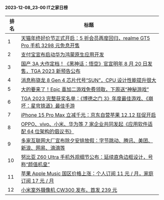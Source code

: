 #### 2023-12-08_23-00  IT之家日榜

| 排名 | 标题|
| --- | ---|
| 1 | [天猫年终好价节正式开启：5 折会员再度回归，realme GT5 Pro 手机 3298 元免息开售](https://www.ithome.com/0/737/793.htm) |
| 2 | [支付宝宣布启动华为鸿蒙原生应用开发](https://www.ithome.com/0/737/830.htm) |
| 3 | [国产 3A 大作定档！《黑神话：悟空》官宣明年 8 月 20 日发售，TGA 2023 新预告公布](https://www.ithome.com/0/737/847.htm) |
| 4 | [消息称骁龙 8 Gen 4 芯片代号“SUN”，CPU 设计性能提升很大](https://www.ithome.com/0/737/966.htm) |
| 5 | [大的要来了！Epic 喜加二游戏免费领取，下周送“神秘游戏”](https://www.ithome.com/0/737/794.htm) |
| 6 | [TGA 2023 完整获奖名单：《博德之门 3》年度最佳游戏、《崩坏：星穹铁道》最佳手游](https://www.ithome.com/0/737/889.htm) |
| 7 | [iPhone 15 Pro Max 立减千元：京东自营苹果 12.12 狂促开启](https://www.ithome.com/0/738/013.htm) |
| 8 | [OPPO、vivo、小米、华为等 7 家企业共同发起《应用软件适配 64 位架构的倡议书》](https://www.ithome.com/0/737/804.htm) |
| 9 | [多家互联网大厂宣布除夕安排放假：字节跳动、腾讯、美团、新浪、网易、滴滴等](https://www.ithome.com/0/737/938.htm) |
| 10 | [努比亚 Z60 Ultra 手机外观细节公布：延续直角边框设计，号称“颜值机皇”](https://www.ithome.com/0/737/851.htm) |
| 11 | [苹果 Apple Music 国区价格上涨：个人订阅 11 元 / 月，家庭订阅 17 元 / 月](https://www.ithome.com/0/737/879.htm) |
| 12 | [小米室外摄像机 CW300 发布，首发 239 元](https://www.ithome.com/0/738/018.htm) |

